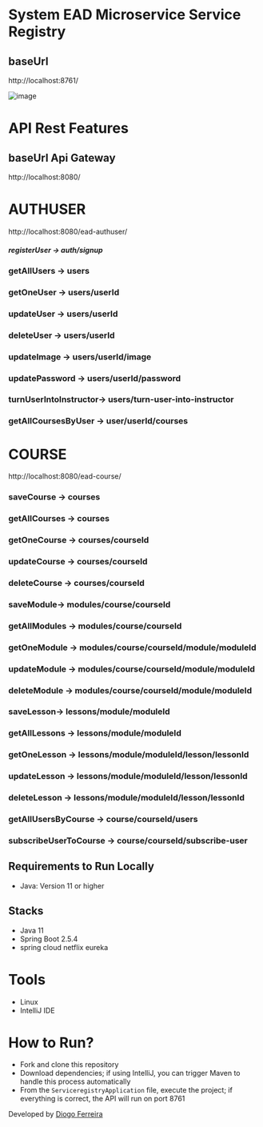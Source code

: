 # System EAD Microservice Service Registry

## baseUrl
http://localhost:8761/

![image](https://github.com/DgSantos017/sistema-ead-microservice-service-registry/assets/62971277/c3dd5d9b-e75b-440d-8c52-42cf243f5d6a)

# API Rest Features 
## baseUrl Api Gateway
http://localhost:8080/

# AUTHUSER
http://localhost:8080/ead-authuser/

##### registerUser -> auth/signup
### getAllUsers -> users
### getOneUser -> users/userId
### updateUser -> users/userId
### deleteUser -> users/userId
### updateImage -> users/userId/image
### updatePassword -> users/userId/password
### turnUserIntoInstructor-> users/turn-user-into-instructor

### getAllCoursesByUser -> user/userId/courses

# COURSE
http://localhost:8080/ead-course/
  
### saveCourse -> courses
### getAllCourses -> courses
### getOneCourse -> courses/courseId
### updateCourse -> courses/courseId
### deleteCourse -> courses/courseId

### saveModule-> modules/course/courseId
### getAllModules -> modules/course/courseId
### getOneModule -> modules/course/courseId/module/moduleId
### updateModule -> modules/course/courseId/module/moduleId
### deleteModule -> modules/course/courseId/module/moduleId

### saveLesson-> lessons/module/moduleId
### getAllLessons -> lessons/module/moduleId
### getOneLesson -> lessons/module/moduleId/lesson/lessonId
### updateLesson -> lessons/module/moduleId/lesson/lessonId
### deleteLesson -> lessons/module/moduleId/lesson/lessonId

### getAllUsersByCourse -> course/courseId/users
### subscribeUserToCourse -> course/courseId/subscribe-user

## Requirements to Run Locally
- Java: Version 11 or higher

## Stacks
- Java 11
- Spring Boot 2.5.4
- spring cloud netflix eureka

# Tools
- Linux
- IntelliJ IDE

# How to Run?
- Fork and clone this repository
- Download dependencies; if using IntelliJ, you can trigger Maven to handle this process automatically
- From the ``ServiceregistryApplication`` file, execute the project; if everything is correct, the API will run on port 8761

Developed by [Diogo Ferreira](https://www.linkedin.com/in/diogo-santos01/)
